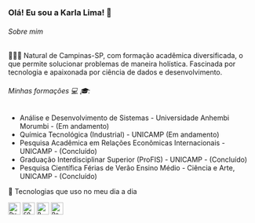### Olá! Eu sou a Karla Lima! 👋

###### Sobre mim 

👩🏻‍💻 Natural de Campinas-SP, com formação acadêmica diversificada, o que permite solucionar problemas de maneira holística. Fascinada por tecnologia e apaixonada por ciência de dados e desenvolvimento.


###### Minhas formações 💻 🎓:

- Análise e Desenvolvimento de Sistemas - Universidade Anhembi Morumbi - (Em andamento)
- Química Tecnológica (Industrial) - UNICAMP (Em andamento)
- Pesquisa Acadêmica em Relações Econômicas Internacionais - UNICAMP - (Concluído)
- Graduação Interdisciplinar Superior (ProFIS) - UNICAMP - (Concluído)
- Pesquisa Científica Férias de Verão Ensino Médio - Ciência e Arte, UNICAMP - (Concluído)

🚀 Tecnologias que uso no meu dia a dia

<code><img height="25" alt="Python" src="https://raw.githubusercontent.com/karlaklima/Image/main/python%20jpn%20.webp"></code>
<code><img height="25" alt="SQL" src="https://github.com/karlaklima/Image/blob/main/sql%20image.jpeg?raw=true" data-hpc="true" class="Box-sc-g0xbh4-0 kzRgrI"></code>
<code><img height="25" alt="R" src="https://github.com/karlaklima/Image/raw/main/R" class="Link__StyledLink-sc-14289xe-0 dvQLCc"></code>
<code><img height="25" alt="Power BI" src="https://github.com/karlaklima/Image/blob/main/power%20BI%20.png?raw=true" data-hpc="true" class="Box-sc-g0xbh4-0 kzRgrI"></code>

<!--  
O que acrescentar? 

Melhorar texto de apresentacao e deixar visualmente bom 
Formas de contato
Inserir os projetos em dashboards 

<!--
**karlaklima/Karlaklima** is a ✨ _special_ ✨ repository because its `README.md` (this file) appears on your GitHub profile.

Here are some ideas to get you started:

- 🔭 I’m currently working on ...
- 🌱 I’m currently learning ...
- 👯 I’m looking to collaborate on ...
- 🤔 I’m looking for help with ...
- 💬 Ask me about ...
- 📫 How to reach me: ...
- 😄 Pronouns: ...
- ⚡ Fun fact: ...
-->
